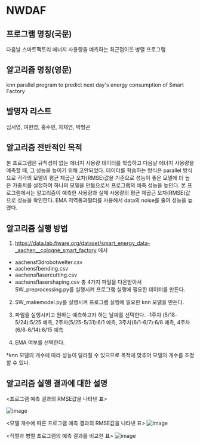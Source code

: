 # NWDAF
## 프로그램 명칭(국문)
다음날 스마트팩토리 에너지 사용량을 예측하는 최근접이웃 병렬 프로그램

## 알고리즘 명칭(영문)
knn parallel program to predict next day's energy consumption of Smart Factory

## 발명자 리스트
심서영, 여현영, 홍수민, 차채연, 박형곤

## 알고리즘 전반적인 목적
본 프로그램은 규칙성이 없는 에너지 사용량 데이터를 학습하고 다음날 에너지 사용량을 예측할 때, 그 성능을 높이기 위해 고안되었다. 데이터를 학습하는 방식은 parallel 방식으로 각각의 모델의 평균 제곱근 오차(RMSE)값을 기준으로 성능이 좋은 모델에 더 높은 가중치를 설정하여 하나의 모델을 만듦으로서 프로그램의 예측 성능을 높인다. 본 프로그램에서는 알고리즘이 예측한 사용량과 실제 사용량의 평균 제곱근 오차(RMSE)값으로 성능을 확인한다. EMA 저역통과필터를 사용해서 data의 noise를 줄여 성능을 높였다.

## 알고리즘 실행 방법
1. https://data.lab.fiware.org/dataset/smart_energy_data-_aachen__cologne_smart_factory 에서

- aachensf3drobotwelter.csv
- aachensfbending.csv
- aachensflasercutting.csv
- aachensflasershaping.csv
총 4가지 파일을 다운받아서 SW_preprocessing.py를 실행시켜 프로그램 실행에 필요한 데이터를 만든다.

2. SW_makemodel.py를 실행시켜 프로그램 실행에 필요한 knn 모델을 만든다.

3. 파일을 실행시키고 원하는 예측하고자 하는 날짜를 선택한다.
-1주차 (5/18-5/24):5/25 예측, 2주차(5/25-5/31):6/1 예측, 3주차(6/1-6/7):6/8 예측, 4주차(6/8-6/14):6/15 예측

4. EMA 여부를 선택한다.

*knn 모델의 개수에 따라 성능이 달라질 수 있으므로 목적에 맞추어 모델의 개수를 조정할 수 있다.

## 알고리즘 실행 결과에 대한 설명

<프로그램 예측 결과의 RMSE값을 나타낸 표>

![image](https://user-images.githubusercontent.com/88702793/130397932-fb5793a6-c118-4460-9830-b01ca7f56022.png)

<모델 개수에 따른 프로그램 예측 결과의 RMSE값을 나타낸 표>
![image](https://user-images.githubusercontent.com/88702793/130399265-8d7d14f3-7ebf-400f-a9be-e76203564ea6.png)

<직렬과 병렬 프로그램의 예측 결과를 비교한 표>
![image](https://user-images.githubusercontent.com/88702793/130401332-b14a06ff-eb74-4b78-ba2e-a557f9d5ab65.png)




